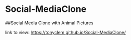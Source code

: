 # Social-MediaClone 

##Social Media Clone with Animal Pictures 

link to view:  https://tonyclem.github.io/Social-MediaClone/
